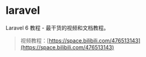 # laravel
Laravel 6 教程 - 最干货的视频和文档教程。

> 视频教程：[https://space.bilibili.com/476513143](https://space.bilibili.com/476513143)
